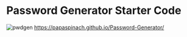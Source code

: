 # Password Generator Starter Code
![pwdgen](https://github.com/PapaSpinach/Password-Generator/assets/146040691/5599d181-2d5c-471f-b32f-1b51d8616517)
https://papaspinach.github.io/Password-Generator/
